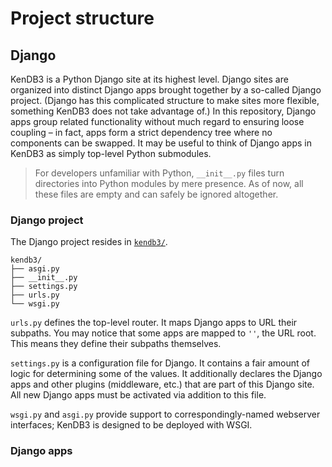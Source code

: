 # Project structure

## Django

KenDB3 is a Python Django site at its highest level. Django sites are organized into distinct Django apps brought together by a so-called Django project. (Django has this complicated structure to make sites more flexible, something KenDB3 does not take advantage of.) In this repository, Django apps group related functionality without much regard to ensuring loose coupling – in fact, apps form a strict dependency tree where no components can be swapped. It may be useful to think of Django apps in KenDB3 as simply top-level Python submodules.

> For developers unfamiliar with Python, `__init__.py` files turn directories into Python modules by mere presence. As of now, all these files are empty and can safely be ignored altogether.

### Django project

The Django project resides in [`kendb3/`](../kendb3/).

```
kendb3/
├── asgi.py
├── __init__.py
├── settings.py
├── urls.py
└── wsgi.py
```

`urls.py` defines the top-level router. It maps Django apps to URL their subpaths. You may notice that some apps are mapped to `''`, the URL root. This means they define their subpaths themselves.

`settings.py` is a configuration file for Django. It contains a fair amount of logic for determining some of the values. It additionally declares the Django apps and other plugins (middleware, etc.) that are part of this Django site. All new Django apps must be activated via addition to this file.

`wsgi.py` and `asgi.py` provide support to correspondingly-named webserver interfaces; KenDB3 is designed to be deployed with WSGI.

### Django apps
